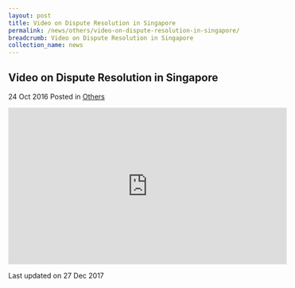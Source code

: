 ```yaml
---
layout: post
title: Video on Dispute Resolution in Singapore
permalink: /news/others/video-on-dispute-resolution-in-singapore/
breadcrumb: Video on Dispute Resolution in Singapore
collection_name: news
---
```


Video on Dispute Resolution in Singapore
---

24 Oct 2016 Posted in [Others](/news/others) 

<div class="bp-youtube">
<iframe width="560" height="315" src="https://www.youtube.com/embed/Us0e7e3Z1zA?rel=0" frameborder="0" allow="accelerometer; autoplay; encrypted-media; gyroscope; picture-in-picture" allowfullscreen></iframe>
</div>

<p class="right-side-updated">Last updated on 27 Dec 2017</p>
